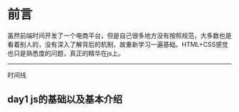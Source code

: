 # 前言

虽然前端时间开发了一个电商平台，但是自己很多地方没有按照规范，大多数也是看着别人的，没有深入了解背后的机制，故重新学习一遍基础。HTML+CSS感觉也只是熟悉度的问题，真正的精华在js上。

---

时间线

## day1 js的基础以及基本介绍